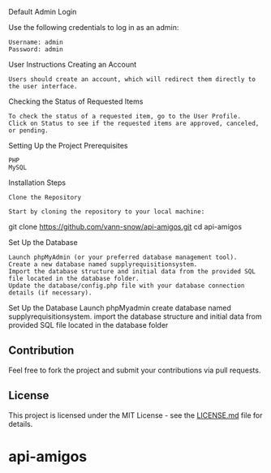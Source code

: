 Default Admin Login

Use the following credentials to log in as an admin:

    Username: admin
    Password: admin

User Instructions
Creating an Account

    Users should create an account, which will redirect them directly to the user interface.

Checking the Status of Requested Items

    To check the status of a requested item, go to the User Profile.
    Click on Status to see if the requested items are approved, canceled, or pending.

Setting Up the Project
Prerequisites

    PHP
    MySQL
    

Installation Steps

    Clone the Repository

    Start by cloning the repository to your local machine:

git clone https://github.com/vann-snow/api-amigos.git
cd api-amigos

Set Up the Database

    Launch phpMyAdmin (or your preferred database management tool).
    Create a new database named supplyrequisitionsystem.
    Import the database structure and initial data from the provided SQL file located in the database folder.
    Update the database/config.php file with your database connection details (if necessary).




Set Up the Database
  Launch phpMyadmin
  create database named supplyrequisitionsystem.
  import the database structure and initial data from provided SQL file  located in the  database folder



## Contribution

Feel free to fork the project and submit your contributions via pull requests.

## License

This project is licensed under the MIT License - see the [LICENSE.md](LICENSE.md) file for details.

# api-amigos
